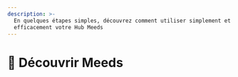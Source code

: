 ```yaml
---
description: >-
  En quelques étapes simples, découvrez comment utiliser simplement et
  efficacement votre Hub Meeds
---
```


# 🚀 Découvrir Meeds

